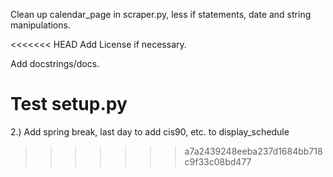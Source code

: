 Clean up calendar_page in scraper.py, less if statements, 
date and string manipulations.

<<<<<<< HEAD
Add License if necessary.

Add docstrings/docs.

Test setup.py
=======
2.) Add spring break, last day to add cis90, etc. to display_schedule
>>>>>>> a7a2439248eeba237d1684bb718c9f33c08bd477
